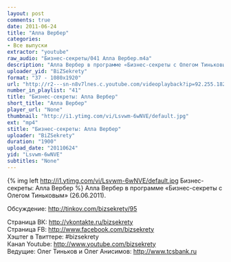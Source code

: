 ```yaml
---
layout: post
comments: true
date: 2011-06-24
title: "Алла Вербер"
categories:
- Все выпуски
extractor: "youtube"
raw_audio: "Бизнес-секреты/041 Алла Вербер.m4a"
description: "Алла Вербер в программе «Бизнес-секреты с Олегом Тиньковым» (26.06.2011).\n\nОбсуждение: http://tinkov.com/bizsekrety/95\n\nСтраница ВК: http://vkontakte.ru/bizsekrety\nСтраница FB: http://www.facebook.com/bizsekrety\nХэштег в Твиттере: #bizsekrety\nКанал Youtube: http://www.youtube.com/bizsekrety\nВедущие: Олег Тиньков и Олег Анисимов: http://www.tcsbank.ru"
uploader_yid: "BiZSekrety"
format: "37 - 1080x1920"
url: "http://r2---sn-n8v7lnes.c.youtube.com/videoplayback?ip=92.255.182.31&key=yt1&newshard=yes&ipbits=8&expire=1362815366&itag=37&sparams=cp%2Cid%2Cip%2Cipbits%2Citag%2Clowtc%2Cratebypass%2Csource%2Cupn%2Cexpire&sver=3&ratebypass=yes&lowtc=yes&mt=1362792612&fexp=904429%2C912507%2C904829%2C916807%2C916626%2C920704%2C912806%2C902000%2C919512%2C929901%2C913605%2C925006%2C906938%2C931202%2C931401%2C908529%2C930803%2C920201%2C930101%2C930603%2C906834%2C926403&id=2ecbf09beeb03551&cp=U0hVR1hMU19LUENONV9QRldEOk9fMmRrWXo3UEhH&source=youtube&mv=m&upn=6uhya1ab2po&ms=au&signature=5FB22FB427076E91C296E771CEE2B2409ABB6A49.CCA7617659998C57483804BED9D3598EBCADBC35"
number_in_playlist: "41"
title: "Бизнес-секреты: Алла Вербер"
short_title: "Алла Вербер"
player_url: "None"
thumbnail: "http://i1.ytimg.com/vi/Lsvwm-6wNVE/default.jpg"
ext: "mp4"
stitle: "Бизнес-секреты: Алла Вербер"
uploader: "BiZSekrety"
duration: "1900"
upload_date: "20110624"
yid: "Lsvwm-6wNVE"
subtitles: "None"
---
```


{% img left http://i1.ytimg.com/vi/Lsvwm-6wNVE/default.jpg Бизнес-секреты: Алла Вербер %}
Алла Вербер в программе «Бизнес-секреты с Олегом Тиньковым» (26.06.2011).  
  
Обсуждение: http://tinkov.com/bizsekrety/95  
  
Страница ВК: http://vkontakte.ru/bizsekrety  
Страница FB: http://www.facebook.com/bizsekrety  
Хэштег в Твиттере: #bizsekrety  
Канал Youtube: http://www.youtube.com/bizsekrety  
Ведущие: Олег Тиньков и Олег Анисимов: http://www.tcsbank.ru